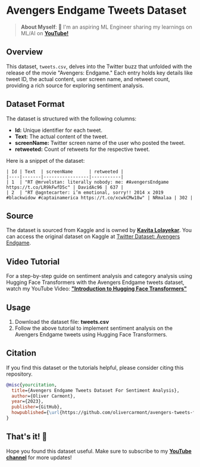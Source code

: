
# Avengers Endgame Tweets Dataset

> **About Myself**: 🤖 I'm an aspiring ML Engineer sharing my learnings on ML/AI on [**YouTube!**](https://www.youtube.com/@olivercarmont) <br />

## Overview

This dataset, `tweets.csv`, delves into the Twitter buzz that unfolded with the release of the movie "Avengers: Endgame." Each entry holds key details like tweet ID, the actual content, user screen name, and retweet count, providing a rich source for exploring sentiment analysis.

## Dataset Format

The dataset is structured with the following columns:

- **Id:** Unique identifier for each tweet.
- **Text:** The actual content of the tweet.
- **screenName:** Twitter screen name of the user who posted the tweet.
- **retweeted:** Count of retweets for the respective tweet.

Here is a snippet of the dataset:

```plaintext
| Id | Text  | screenName      | retweeted |
|----|-------|-----------------|-----------|
| 1  | "RT @mrvelstan: literally nobody: me: #AvengersEndgame https://t.co/LR9kFwfD5c" | DavidAc96 | 637 |
| 2  | "RT @agntecarter: i’m emotional, sorry!! 2014 x 2019 #blackwidow #captainamerica https://t.co/xcwkCMw18w" | NRmalaa | 302 |
```

## Source

The dataset is sourced from Kaggle and is owned by [**Kavita Lolayekar**](https://www.kaggle.com/kavita5). You can access the original dataset on Kaggle at [Twitter Dataset: Avengers Endgame](https://www.kaggle.com/datasets/kavita5/twitter-dataset-avengersendgame).

## Video Tutorial

For a step-by-step guide on sentiment analysis and category analysis using Hugging Face Transformers with the Avengers Endgame tweets dataset, watch my YouTube Video: [**"Introduction to Hugging Face Transformers"**]()

## Usage

1. Download the dataset file: **tweets.csv**
2. Follow the above tutorial to implement sentiment analysis on the Avengers Endgame tweets using Hugging Face Transformers.

## Citation

If you find this dataset or the tutorials helpful, please consider citing this repository.

```bibtex
@misc{yourcitation,
  title={Avengers Endgame Tweets Dataset For Sentiment Analysis},
  author={Oliver Carmont},
  year={2023},
  publisher={GitHub},
  howpublished={\url{https://github.com/olivercarmont/avengers-tweets-for-sentiment-analysis}},
}
```
## That's it! 🎊
Hope you found this dataset useful. Make sure to subscribe to my [**YouTube channel**](https://www.youtube.com/@olivercarmont) for more updates!
